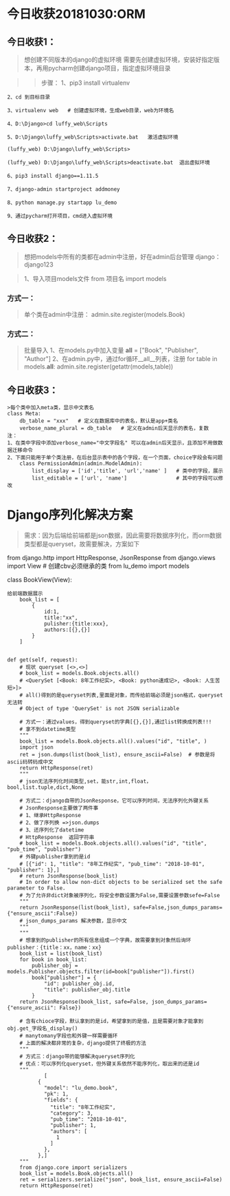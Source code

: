 # 今日收获20181030:ORM

## 今日收获1：
>想创建不同版本的django的虚拟环境
    需要先创建虚拟环境，安装好指定版本，再用pycharm创建django项目，指定虚拟环境目录

>>步骤：
    1、pip3 install virtualenv

    2、cd 到目标目录

    3、virtualenv web   # 创建虚拟环境，生成web目录，web为环境名

    4、D:\Django>cd luffy_web\Scripts

    5、D:\Django\luffy_web\Scripts>activate.bat   激活虚拟环境

    (luffy_web) D:\Django\luffy_web\Scripts>

    (luffy_web) D:\Django\luffy_web\Scripts>deactivate.bat  退出虚拟环境

    6、pip3 install django==1.11.5

    7、django-admin startproject addmoney

    8、python manage.py startapp lu_demo

    9、通过pycharm打开项目，cmd进入虚拟环境

## 今日收获2：
>想把models中所有的类都在admin中注册，好在admin后台管理
    django：django123

>1、导入项目models文件
    from 项目名 import models

### 方式一：
>单个类在admin中注册：
    admin.site.register(models.Book)

### 方式二：
>批量导入
    1、在models.py中加入变量
    __all__ = ["Book", "Publisher", "Author"]
    2、在admin.py中，通过for循环__all__列表，注册
    for table in models.__all__:
        admin.site.register(getattr(models,table))

## 今日收获3：
    >每个类中加入meta类，显示中文表名
    class Meta:
        db_table = "xxx"   # 定义在数据库中的表名，默认是app+类名
        verbose_name_plural = db_table   # 定义在admin后天显示的表名，复数
    注：
    1、在类中字段中添加verbose_name="中文字段名" 可以在admin后天显示，且添加不用做数据迁移命令
    2、下面只能用于单个类注册，在后台显示表中的各个字段，在一个页面，choice字段会有问题
        class PermissionAdmin(admin.ModelAdmin):
            list_display = ['id','title', 'url','name' ]   # 类中的字段，展示
            list_editable = ['url', 'name']                # 其中的字段可以修改

# Django序列化解决方案
>需求：因为后端给前端都是json数据，因此需要将数据序列化，而orm数据类型都是queryset，故需要解决，方案如下

from django.http import HttpResponse, JsonResponse
from django.views import View  # 创建cbv必须继承的类
from lu_demo import models

class BookView(View):

    给前端数据展示
        book_list = [
            {
                id:1,
                title:"xx",
                pulisher:{title:xxx},
                authors:[{},{}]
            }
        ]


    def get(self, request):
        # 现状 queryset [<>,<>]
        # book_list = models.Book.objects.all()
        # <QuerySet [<Book: 8年工作纪实>, <Book: python速成记>, <Book: 人生苦短>]>
        # all()得到的是queryset列表,里面是对象，而传给前端必须是json格式，queryset无法转
        # Object of type 'QuerySet' is not JSON serializable

        # 方式一：通过values，得到queryset的字典[{},{}],通过list转换成列表!!!
        # 拿不到datetime类型
        """
        book_list = models.Book.objects.all().values("id", "title", )
        import json
        ret = json.dumps(list(book_list), ensure_ascii=False)  # 参数是将ascii码转码成中文
        return HttpResponse(ret)
        """
        # json无法序列化时间类型,set，能str,int,float，bool,list.tuple,dict,None

        # 方式二：django自带的JsonResponse，它可以序列时间，无法序列化外键关系
        # JsonResponse主要做了两件事
        # 1、继承HttpResponse
        # 2、做了序列换 =>json.dumps
        # 3、还序列化了datetime
        # HttpResponse  返回字符串
        # book_list = models.Book.objects.all().values("id", "title", "pub_time", "publisher")
        # 外键publisher拿到的是id
        # [{"id": 1, "title": "8年工作纪实", "pub_time": "2018-10-01", "publisher": 1},]
        # return JsonResponse(book_list)
        # In order to allow non-dict objects to be serialized set the safe parameter to False.
        # 为了允许非dict对象被序列化，将安全参数设置为False,需要设置参数sefe=False
        """
        return JsonResponse(list(book_list), safe=False,json_dumps_params={"ensure_ascii":False})
        # json_dumps_params 解决参数，显示中文
        """
        """
        # 想拿到的publisher的所有信息组成一个字典，故需要拿到对象然后询环publisher：{title：xx，name：xx}
        book_list = list(book_list)
        for book in book_list:
            publisher_obj = models.Publisher.objects.filter(id=book["publisher"]).first()
            book["publisher"] = {
                "id": publisher_obj.id,
                "title": publisher_obj.title
            }
        return JsonResponse(book_list, safe=False, json_dumps_params={"ensure_ascii": False})

        # 含有chioce字段，默认拿到的是id，希望拿到的是值，且是需要对象才能拿到obj.get_字段名_display()
        # manytomany字段也和外键一样需要循环
        # 上面的解决都非常的复杂，django提供了终极的方法
        """
        # 方式三：django带的能够解决queryset序列化
        # 优点：可以序列化queryset，但外键关系依然不能序列化，取出来的还是id
        """
                [
              {
                "model": "lu_demo.book",
                "pk": 1,
                "fields": {
                  "title": "8年工作纪实",
                  "category": 3,
                  "pub_time": "2018-10-01",
                  "publisher": 1,
                  "authors": [
                    1
                  ]
                },
              },]
        """
        from django.core import serializers
        book_list = models.Book.objects.all()
        ret = serializers.serialize("json", book_list, ensure_ascii=False)
        return HttpResponse(ret)

